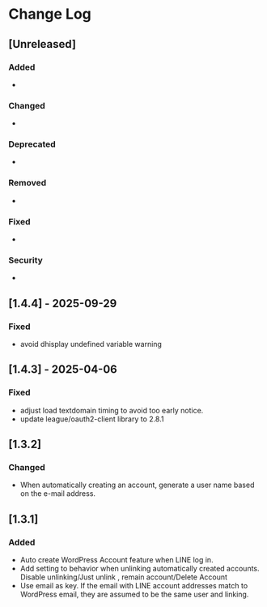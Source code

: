 # Change Log

## [Unreleased]
### Added
- 
### Changed
- 
### Deprecated
- 
### Removed
- 
### Fixed
- 
### Security
- 

## [1.4.4] - 2025-09-29
### Fixed
- avoid dhisplay undefined variable warning

## [1.4.3] - 2025-04-06
### Fixed
- adjust load textdomain timing to avoid too early notice.
- update league/oauth2-client library to 2.8.1

## [1.3.2]
### Changed
- When automatically creating an account, generate a user name based on the e-mail address.

## [1.3.1]
### Added
- Auto create WordPress Account feature when LINE log in. 
- Add setting to behavior when unlinking automatically created accounts. Disable unlinking/Just unlink , remain account/Delete Account
- Use email as key. If the email with LINE account addresses match to WordPress email, they are assumed to be the same user and linking.